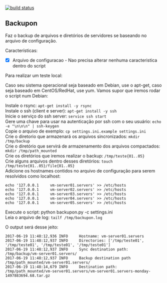 [![build status](http://gitlab.devel/wellingtonoliveira/backupon/badges/master/build.svg)](https://travis-ci.org/wvoliveira/backupon)

Backupon
--------

Faz o backup de arquivos e diretórios de servidores se baseando no arquivo de configuração.  

Características:
- [x] Arquivo de configuracao - Nao precisa alterar nenhuma caracteristica dentro do script

Para realizar um teste local:  

Caso seu sistema operacional seja baseado em Debian, use o apt-get, caso seja baseado em CentOS/RedHat, use yum. Vamos supor que iremos rodar o script num Debian:  

Instale o rsync: `apt-get install -y rsync`  
Instale o ssh (client e server): `apt-get install -y ssh`  
Inicie o serviço do ssh server: `service ssh start`  
Gere uma chave para usar na autenticação por ssh com o seu usuário: `echo -e "\n\n\n" | ssh-keygen`  
Copie o arquivo de exemplo: `cp settings.ini.example settings.ini`  
Crie o diretorio que armazenará os arquivos sincronizados: `mkdir /tmp/backup`  
Crie o diretório que servirá de armazenamento dos arquivos compactados: `mkdir /tmp/path_mounted`  
Crie os diretórios que iremos realizar o backup: `/tmp/teste{01..05}`  
Crie alguns arquivos dentro desses diretórios: `touch /tmp/teste{01..05}/file{01..05}`  
Adicione os hostnames contidos no arquivo de configuração para serem resolvidos como localhost:  
```
echo '127.0.0.1		vm-server01.servers' >> /etc/hosts
echo '127.0.0.1		vm-server02.servers' >> /etc/hosts
echo '127.0.0.1		vm-server03.servers' >> /etc/hosts
echo '127.0.0.1		vm-server04.servers' >> /etc/hosts
echo '127.0.0.1		vm-server05.servers' >> /etc/hosts
```
Execute o script: python backupon.py -c settings.ini  
Leia o arquivo de log: `tailf /tmp/backupon.log`  

O output será desse jeito:  
```
2017-06-19 11:48:12,936 INFO     Hostname: vm-server01.servers
2017-06-19 11:48:12,937 INFO     Directories: ['/tmp/teste01', '/tmp/teste01', '/tmp/teste01', '/tmp/teste01']
2017-06-19 11:48:12,937 INFO     Sync destination path: /tmp/backup/vm-server01.servers/
2017-06-19 11:48:12,937 INFO     Backup destination path /tmp/path_mounted/vm-server01.servers/
2017-06-19 11:48:14,679 INFO     Destination path: /tmp/path_mounted/vm-server01.servers/vm-server01.servers-monday-1497883694.68.tar.gz
```
